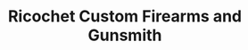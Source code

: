 ---
title: "Ricochet Custom Firearms and Gunsmith"
url: /lockwood/ricochet-custom-firearms-and-gunsmith/
shop: weapons
---